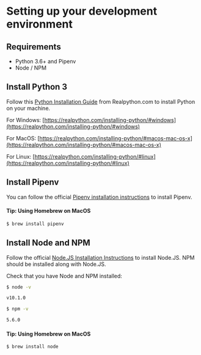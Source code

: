 Setting up your development environment
=======================================

Requirements
------------
* Python 3.6+ and Pipenv
* Node / NPM

## Install Python 3

Follow this [Python Installation Guide](https://realpython.com/installing-python/) from Realpython.com to install Python on your machine.

For Windows: [https://realpython.com/installing-python/#windows](https://realpython.com/installing-python/#windows)

For MacOS: [https://realpython.com/installing-python/#macos-mac-os-x](https://realpython.com/installing-python/#macos-mac-os-x)

For Linux: [https://realpython.com/installing-python/#linux](https://realpython.com/installing-python/#linux)

## Install Pipenv

You can follow the official [Pipenv installation instructions](https://docs.pipenv.org/) to install Pipenv.

#### Tip: Using Homebrew on MacOS

```bash
$ brew install pipenv
```

## Install Node and NPM

Follow the official [Node.JS Installation Instructions](https://nodejs.org/en/download/) to install Node.JS. NPM should be installed along with Node.JS.

Check that you have Node and NPM installed:

```bash
$ node -v

v10.1.0
```

```bash
$ npm -v

5.6.0
```

#### Tip: Using Homebrew on MacOS

```bash
$ brew install node
```